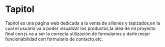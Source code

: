 
# Tapitol   


Tapitol es una página web dedicada a la venta de sillones y tapizados,en la cual el usuario va a poder visualizar los productos,la idea de mi proyecto final con js va a ser la correcta utilización de formularios y darle mejor funcionabilidad con formulario de contacto,etc.
